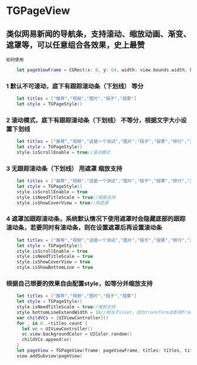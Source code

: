 # TGPageView
类似网易新闻的导航条，支持滚动、缩放动画、渐变、遮罩等，可以任意组合各效果，史上最赞
------------------------------------------------------------------------

`如何使用`<br>
```swift
    let pageViewFrame = CGRect(x: 0, y: 64, width: view.bounds.width, height: view.bounds.height - 64 )//非scrollView设置64
```

### 1 默认不可滚动，底下有跟踪滚动条（下划线） 等分
```swift
    let titles = ["推荐","视频","图片","段子","投票"]
    let style = TGPageStyle()
```

### 2 滚动模式，底下有跟踪滚动条（下划线） 不等分，根据文字大小设置下划线
```swift
    let titles = ["推荐","视频","这是一个测试","图片","段子","投票","排行","互动区","网红","社会","美女","冷知识","游戏"]
    let style = TGPageStyle()
    style.isScrollEnable = true//滚动模式
```
        
### 3 无跟踪滚动条（下划线）  用遮罩  缩放支持
```swift
    let titles = ["推荐","视频","这是一个测试","图片","段子","投票","排行","互动区","网红","社会","美女","冷知识","游戏"]
    let style = TGPageStyle()
    style.isScrollEnable = true
    style.isNeedTitleScale = true//缩放支持
    style.isShowCoverView = true//用遮罩
```
        
### 4 遮罩加跟踪滚动条，系统默认情况下使用遮罩时会隐藏底部的跟踪滚动条，若要同时有滚动条，则在设置遮罩后再设置滚动条
```swift
    let titles = ["推荐","视频","这是一个测试","图片","段子","投票","排行","互动区","网红","社会","美女","冷知识","游戏"]
    let style = TGPageStyle()
    style.isScrollEnable = true
    style.isNeedTitleScale = true
    style.isShowCoverView = true 
    style.isShowBottomLine = true
```
        
### 根据自己想要的效果自由配置style，如等分并缩放支持
```swift
    let titles = ["推荐","视频","图片","段子","投票"]
    let style = TGPageStyle()
    style.isNeedTitleScale = true//缩放支持
    style.bottomLineExtendWidth = 18//相当于inset，因为transform会影响frame，用bottomLineExtendWidth改变底部跟踪滚动条（下划线）的缩进
    var childVCs = [UIViewController]()
    for _ in 0..<titles.count {
      let vc = UIViewController()
      vc.view.backgroundColor = UIColor.random()
      childVCs.append(vc)
    }
    let pageView = TGPageView(frame: pageViewFrame, titles: titles, titleStyle: style, childVCs: childVCs, parentVC: self)
    view.addSubview(pageView)
```